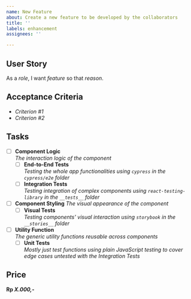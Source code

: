 ```yaml
---
name: New Feature
about: Create a new feature to be developed by the collaborators
title: ''
labels: enhancement
assignees: ''

---
```


## User Story

As a _role_, I want _feature_ so that _reason_.

## Acceptance Criteria

- _Criterion #1_
- _Criterion #2_

## Tasks

- [ ] **Component Logic**\
  _The interaction logic of the component_
  - [ ] **End-to-End Tests**\
    _Testing the whole app functionalities using `cypress` in the `cypress/e2e` folder_
  - [ ] **Integration Tests**\
    _Testing integration of complex components using `react-testing-library` in the `__tests__` folder_
- [ ] **Component Styling**
  _The visual appearance of the component_
  - [ ] **Visual Tests**\
    _Testing components' visual interaction using `storybook` in the `__stories__` folder_
- [ ] **Utility Function**\
  _The generic utility functions reusable across components_
  - [ ] **Unit Tests**\
    _Mostly just test functions using plain JavaScript testing to cover edge cases untested with the Integration Tests_

## Price

**Rp _X.000,-_**
